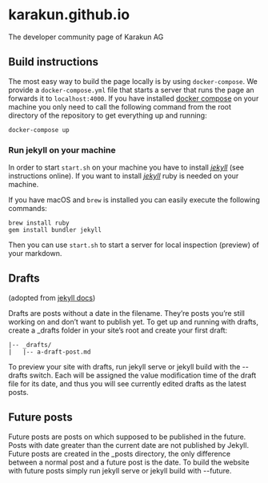 # karakun.github.io
The developer community page of Karakun AG

## Build instructions

The most easy way to build the page locally is by using `docker-compose`.
We provide a `docker-compose.yml` file that starts a server that runs the page an forwards it to `localhost:4000`.
If you have installed [docker compose](https://docs.docker.com/compose/) on your machine you only need to call the following command from the root directory of the repository to get everything up and running:

```
docker-compose up
```

### Run jekyll on your machine

In order to start `start.sh` on your machine you have to install [_jekyll_](https://jekyllrb.com) (see instructions online).
If you want to install [_jekyll_](https://jekyllrb.com) ruby is needed on your machine.

If you have macOS and `brew` is installed you can easily execute the following commands:

```
brew install ruby
gem install bundler jekyll
```

Then you can use `start.sh` to start a server for local inspection (preview) of your markdown.

## Drafts

(adopted from [jekyll docs](https://jekyllrb.com/docs/posts/))

Drafts are posts without a date in the filename. They’re posts you’re still working on and don’t want to publish yet. To get up and running with drafts, create a _drafts folder in your site’s root and create your first draft:
```
|-- _drafts/
|   |-- a-draft-post.md
```
To preview your site with drafts, run jekyll serve or jekyll build with the --drafts switch. Each will be assigned the value modification time of the draft file for its date, and thus you will see currently edited drafts as the latest posts.

## Future posts

Future posts are posts on which supposed to be published in the future. Posts with date greater than the current date are not published by Jekyll. Future posts are created in the _posts directory, the only difference between a normal post and a future post is the date. To build the website with future posts simply run jekyll serve or jekyll build with --future.
